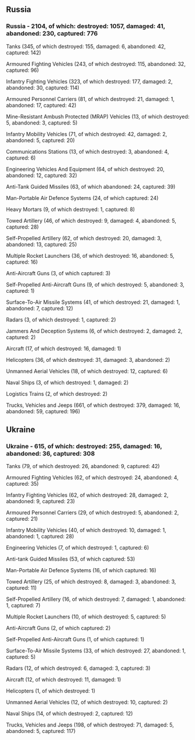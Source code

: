 
 
 ## Russia
 
 ### Russia - 2104, of which: destroyed: 1057, damaged: 41, abandoned: 230, captured: 776

 

 

 Tanks (345, of which destroyed: 155, damaged: 6, abandoned: 42, captured: 142)

 Armoured Fighting Vehicles (243, of which destroyed: 115, abandoned: 32, captured: 96)

 Infantry Fighting Vehicles (323, of which destroyed: 177, damaged: 2, abandoned: 30, captured: 114)

 Armoured Personnel Carriers (81, of which destroyed: 21, damaged: 1, abandoned: 17, captured: 42)

 Mine-Resistant Ambush Protected (MRAP) Vehicles (13, of which destroyed: 5, abandoned: 3, captured: 5)

 Infantry Mobility Vehicles (71, of which destroyed: 42, damaged: 2, abandoned: 5, captured: 20)

 Communications Stations (13, of which destroyed: 3, abandoned: 4, captured: 6)

 Engineering Vehicles And Equipment (64, of which destroyed: 20, abandoned: 12, captured: 32)

 Anti-Tank Guided Missiles (63, of which abandoned: 24, captured: 39)

 Man-Portable Air Defence Systems (24, of which captured: 24)

 Heavy Mortars (9, of which destroyed: 1, captured: 8)

 Towed Artillery (46, of which destroyed: 9, damaged: 4, abandoned: 5, captured: 28)

 Self-Propelled Artillery (62, of which destroyed: 20, damaged: 3, abandoned: 13, captured: 25)

 Multiple Rocket Launchers (36, of which destroyed: 16, abandoned: 5, captured: 16)

 Anti-Aircraft Guns (3, of which captured: 3)

 Self-Propelled Anti-Aircraft Guns (9, of which destroyed: 5, abandoned: 3, captured: 1)

 Surface-To-Air Missile Systems (41, of which destroyed: 21, damaged: 1, abandoned: 7, captured: 12)

 Radars (3, of which destroyed: 1, captured: 2)

 Jammers And Deception Systems (6, of which destroyed: 2, damaged: 2, captured: 2)

 Aircraft (17, of which destroyed: 16, damaged: 1)

 Helicopters (36, of which destroyed: 31, damaged: 3, abandoned: 2)

 Unmanned Aerial Vehicles (18, of which destroyed: 12, captured: 6)

 Naval Ships (3, of which destroyed: 1, damaged: 2)

 Logistics Trains (2, of which destroyed: 2)

 Trucks, Vehicles and Jeeps (661, of which destroyed: 379, damaged: 16, abandoned: 59, captured: 196)

 
 
 ## Ukraine
 
 ### Ukraine - 615, of which: destroyed: 255, damaged: 16, abandoned: 36, captured: 308

 

 

 Tanks (79, of which destroyed: 26, abandoned: 9, captured: 42)

 Armoured Fighting Vehicles (62, of which destroyed: 24, abandoned: 4, captured: 35)

 Infantry Fighting Vehicles (62, of which destroyed: 28, damaged: 2, abandoned: 9, captured: 23)

 Armoured Personnel Carriers (29, of which destroyed: 5, abandoned: 2, captured: 21)

 Infantry Mobility Vehicles (40, of which destroyed: 10, damaged: 1, abandoned: 1, captured: 28)

 Engineering Vehicles (7, of which destroyed: 1, captured: 6)

 Anti-tank Guided Missiles (53, of which captured: 53)

 Man-Portable Air Defence Systems (16, of which captured: 16)

 Towed Artillery (25, of which destroyed: 8, damaged: 3, abandoned: 3, captured: 11)

 Self-Propelled Artillery (16, of which destroyed: 7, damaged: 1, abandoned: 1, captured: 7)

 Multiple Rocket Launchers (10, of which destroyed: 5, captured: 5)

 Anti-Aircraft Guns (2, of which captured: 2)

 Self-Propelled Anti-Aircraft Guns (1, of which captured: 1)

 Surface-To-Air Missile Systems (33, of which destroyed: 27, abandoned: 1, captured: 5)

 

 

 Radars (12, of which destroyed: 6, damaged: 3, captured: 3)

 Aircraft (12, of which destroyed: 11, damaged: 1)

 Helicopters (1, of which destroyed: 1)

 Unmanned Aerial Vehicles (12, of which destroyed: 10, captured: 2)

 Naval Ships (14, of which destroyed: 2, captured: 12)

 Trucks, Vehicles and Jeeps (198, of which destroyed: 71, damaged: 5, abandoned: 5, captured: 117)

